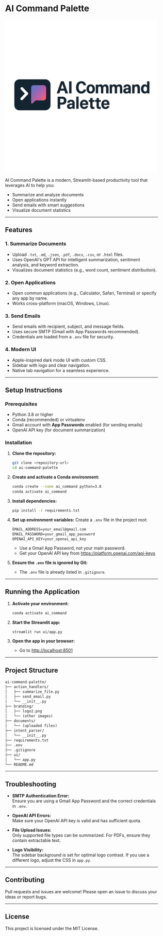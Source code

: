 # AI Command Palette

![AI Command Palette Logo](branding/logo2.png)

AI Command Palette is a modern, Streamlit-based productivity tool that leverages AI to help you:
- Summarize and analyze documents
- Open applications instantly
- Send emails with smart suggestions
- Visualize document statistics

---

## Features

### 1. Summarize Documents
- Upload `.txt`, `.md`, `.json`, `.pdf`, `.docx`, `.csv`, or `.html` files.
- Uses OpenAI's GPT API for intelligent summarization, sentiment analysis, and keyword extraction.
- Visualizes document statistics (e.g., word count, sentiment distribution).

### 2. Open Applications
- Open common applications (e.g., Calculator, Safari, Terminal) or specify any app by name.
- Works cross-platform (macOS, Windows, Linux).

### 3. Send Emails
- Send emails with recipient, subject, and message fields.
- Uses secure SMTP (Gmail with App Passwords recommended).
- Credentials are loaded from a `.env` file for security.

### 4. Modern UI
- Apple-inspired dark mode UI with custom CSS.
- Sidebar with logo and clear navigation.
- Native tab navigation for a seamless experience.

---

## Setup Instructions

### Prerequisites
- Python 3.8 or higher
- Conda (recommended) or virtualenv
- Gmail account with **App Passwords** enabled (for sending emails)
- OpenAI API key (for document summarization)

### Installation

1. **Clone the repository:**
   ```bash
   git clone <repository-url>
   cd ai-command-palette
   ```

2. **Create and activate a Conda environment:**
   ```bash
   conda create --name ai_command python=3.8
   conda activate ai_command
   ```

3. **Install dependencies:**
   ```bash
   pip install -r requirements.txt
   ```

4. **Set up environment variables:**
   Create a `.env` file in the project root:
   ```
   EMAIL_ADDRESS=your_email@gmail.com
   EMAIL_PASSWORD=your_gmail_app_password
   OPENAI_API_KEY=your_openai_api_key
   ```

   - Use a Gmail App Password, not your main password.
   - Get your OpenAI API key from https://platform.openai.com/api-keys

5. **Ensure the `.env` file is ignored by Git:**
   - The `.env` file is already listed in `.gitignore`.

---

## Running the Application

1. **Activate your environment:**
   ```bash
   conda activate ai_command
   ```

2. **Start the Streamlit app:**
   ```bash
   streamlit run ui/app.py
   ```

3. **Open the app in your browser:**
   - Go to [http://localhost:8501](http://localhost:8501)

---

## Project Structure

```
ai-command-palette/
├── action_handlers/
│   ├── summarize_file.py
│   ├── send_email.py
│   └── __init__.py
├── branding/
│   ├── logo2.png
│   └── (other images)
├── documents/
│   └── (uploaded files)
├── intent_parser/
│   └── __init__.py
├── requirements.txt
├── .env
├── .gitignore
├── ui/
│   └── app.py
└── README.md
```

---

## Troubleshooting

- **SMTP Authentication Error:**  
  Ensure you are using a Gmail App Password and the correct credentials in `.env`.

- **OpenAI API Errors:**  
  Make sure your OpenAI API key is valid and has sufficient quota.

- **File Upload Issues:**  
  Only supported file types can be summarized. For PDFs, ensure they contain extractable text.

- **Logo Visibility:**  
  The sidebar background is set for optimal logo contrast. If you use a different logo, adjust the CSS in `app.py`.

---

## Contributing

Pull requests and issues are welcome! Please open an issue to discuss your ideas or report bugs.

---

## License

This project is licensed under the MIT License.
